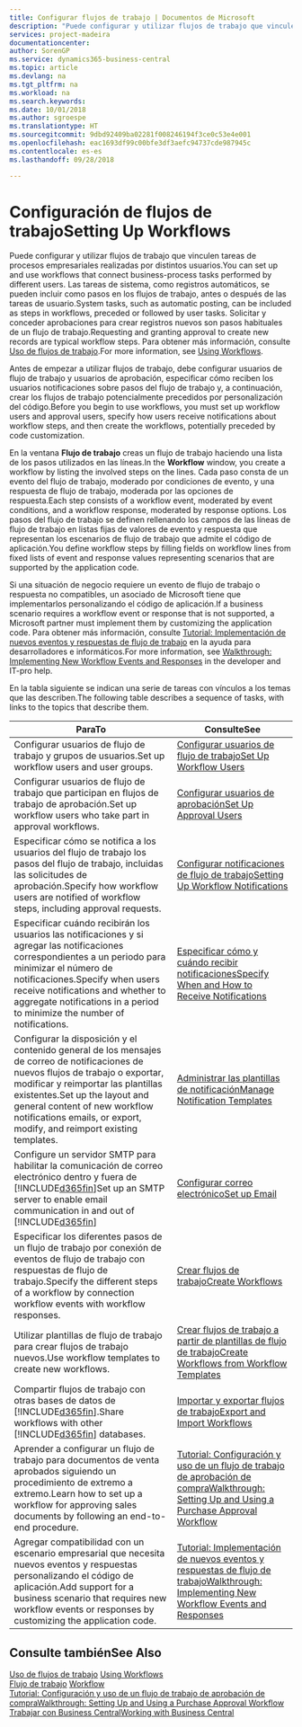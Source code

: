 ```yaml
---
title: Configurar flujos de trabajo | Documentos de Microsoft
description: "Puede configurar y utilizar flujos de trabajo que vinculen tareas de procesos empresariales realizadas por distintos usuarios. Las tareas de sistema, como registros automáticos, se pueden incluir como pasos en los flujos de trabajo, antes o después de las tareas de usuario. Solicitar y conceder aprobaciones para crear registros nuevos son pasos habituales de un flujo de trabajo."
services: project-madeira
documentationcenter: 
author: SorenGP
ms.service: dynamics365-business-central
ms.topic: article
ms.devlang: na
ms.tgt_pltfrm: na
ms.workload: na
ms.search.keywords: 
ms.date: 10/01/2018
ms.author: sgroespe
ms.translationtype: HT
ms.sourcegitcommit: 9dbd92409ba02281f008246194f3ce0c53e4e001
ms.openlocfilehash: eac1693df99c00bfe3df3aefc94737cde987945c
ms.contentlocale: es-es
ms.lasthandoff: 09/28/2018

---
```

# <a name="setting-up-workflows"></a><span data-ttu-id="6d10a-105">Configuración de flujos de trabajo</span><span class="sxs-lookup"><span data-stu-id="6d10a-105">Setting Up Workflows</span></span>
<span data-ttu-id="6d10a-106">Puede configurar y utilizar flujos de trabajo que vinculen tareas de procesos empresariales realizadas por distintos usuarios.</span><span class="sxs-lookup"><span data-stu-id="6d10a-106">You can set up and use workflows that connect business-process tasks performed by different users.</span></span> <span data-ttu-id="6d10a-107">Las tareas de sistema, como registros automáticos, se pueden incluir como pasos en los flujos de trabajo, antes o después de las tareas de usuario.</span><span class="sxs-lookup"><span data-stu-id="6d10a-107">System tasks, such as automatic posting, can be included as steps in workflows, preceded or followed by user tasks.</span></span> <span data-ttu-id="6d10a-108">Solicitar y conceder aprobaciones para crear registros nuevos son pasos habituales de un flujo de trabajo.</span><span class="sxs-lookup"><span data-stu-id="6d10a-108">Requesting and granting approval to create new records are typical workflow steps.</span></span> <span data-ttu-id="6d10a-109">Para obtener más información, consulte [Uso de flujos de trabajo](across-use-workflows.md).</span><span class="sxs-lookup"><span data-stu-id="6d10a-109">For more information, see [Using Workflows](across-use-workflows.md).</span></span>  

 <span data-ttu-id="6d10a-110">Antes de empezar a utilizar flujos de trabajo, debe configurar usuarios de flujo de trabajo y usuarios de aprobación, especificar cómo reciben los usuarios notificaciones sobre pasos del flujo de trabajo y, a continuación, crear los flujos de trabajo potencialmente precedidos por personalización del código.</span><span class="sxs-lookup"><span data-stu-id="6d10a-110">Before you begin to use workflows, you must set up workflow users and approval users, specify how users receive notifications about workflow steps, and then create the workflows, potentially preceded by code customization.</span></span>  

 <span data-ttu-id="6d10a-111">En la ventana **Flujo de trabajo** creas un flujo de trabajo haciendo una lista de los pasos utilizados en las líneas.</span><span class="sxs-lookup"><span data-stu-id="6d10a-111">In the **Workflow** window, you create a workflow by listing the involved steps on the lines.</span></span> <span data-ttu-id="6d10a-112">Cada paso consta de un evento del flujo de trabajo, moderado por condiciones de evento, y una respuesta de flujo de trabajo, moderada por las opciones de respuesta.</span><span class="sxs-lookup"><span data-stu-id="6d10a-112">Each step consists of a workflow event, moderated by event conditions, and a workflow response, moderated by response options.</span></span> <span data-ttu-id="6d10a-113">Los pasos del flujo de trabajo se definen rellenando los campos de las líneas de flujo de trabajo en listas fijas de valores de evento y respuesta que representan los escenarios de flujo de trabajo que admite el código de aplicación.</span><span class="sxs-lookup"><span data-stu-id="6d10a-113">You define workflow steps by filling fields on workflow lines from fixed lists of event and response values representing scenarios that are supported by the application code.</span></span>  

 <span data-ttu-id="6d10a-114">Si una situación de negocio requiere un evento de flujo de trabajo o respuesta no compatibles, un asociado de Microsoft tiene que implementarlos personalizando el código de aplicación.</span><span class="sxs-lookup"><span data-stu-id="6d10a-114">If a business scenario requires a workflow event or response that is not supported, a Microsoft partner must implement them by customizing the application code.</span></span> <span data-ttu-id="6d10a-115">Para obtener más información, consulte [Tutorial: Implementación de nuevos eventos y respuestas de flujo de trabajo](/dynamics-nav/Walkthrough--Implementing-New-Workflow-Events-and-Responses) en la ayuda para desarrolladores e informáticos.</span><span class="sxs-lookup"><span data-stu-id="6d10a-115">For more information, see [Walkthrough: Implementing New Workflow Events and Responses](/dynamics-nav/Walkthrough--Implementing-New-Workflow-Events-and-Responses) in the developer and IT-pro help.</span></span>

 <span data-ttu-id="6d10a-116">En la tabla siguiente se indican una serie de tareas con vínculos a los temas que las describen.</span><span class="sxs-lookup"><span data-stu-id="6d10a-116">The following table describes a sequence of tasks, with links to the topics that describe them.</span></span>  

|<span data-ttu-id="6d10a-117">**Para**</span><span class="sxs-lookup"><span data-stu-id="6d10a-117">**To**</span></span>|<span data-ttu-id="6d10a-118">**Consulte**</span><span class="sxs-lookup"><span data-stu-id="6d10a-118">**See**</span></span>|  
|------------|-------------|  
|<span data-ttu-id="6d10a-119">Configurar usuarios de flujo de trabajo y grupos de usuarios.</span><span class="sxs-lookup"><span data-stu-id="6d10a-119">Set up workflow users and user groups.</span></span>|[<span data-ttu-id="6d10a-120">Configurar usuarios de flujo de trabajo</span><span class="sxs-lookup"><span data-stu-id="6d10a-120">Set Up Workflow Users</span></span>](across-how-to-set-up-workflow-users.md)|  
|<span data-ttu-id="6d10a-121">Configurar usuarios de flujo de trabajo que participan en flujos de trabajo de aprobación.</span><span class="sxs-lookup"><span data-stu-id="6d10a-121">Set up workflow users who take part in approval workflows.</span></span>|[<span data-ttu-id="6d10a-122">Configurar usuarios de aprobación</span><span class="sxs-lookup"><span data-stu-id="6d10a-122">Set Up Approval Users</span></span>](across-how-to-set-up-approval-users.md)|  
|<span data-ttu-id="6d10a-123">Especificar cómo se notifica a los usuarios del flujo de trabajo los pasos del flujo de trabajo, incluidas las solicitudes de aprobación.</span><span class="sxs-lookup"><span data-stu-id="6d10a-123">Specify how workflow users are notified of workflow steps, including approval requests.</span></span>|[<span data-ttu-id="6d10a-124">Configurar notificaciones de flujo de trabajo</span><span class="sxs-lookup"><span data-stu-id="6d10a-124">Setting Up Workflow Notifications</span></span>](across-setting-up-workflow-notifications.md)|  
|<span data-ttu-id="6d10a-125">Especificar cuándo recibirán los usuarios las notificaciones y si agregar las notificaciones correspondientes a un periodo para minimizar el número de notificaciones.</span><span class="sxs-lookup"><span data-stu-id="6d10a-125">Specify when users receive notifications and whether to aggregate notifications in a period to minimize the number of notifications.</span></span>|[<span data-ttu-id="6d10a-126">Especificar cómo y cuándo recibir notificaciones</span><span class="sxs-lookup"><span data-stu-id="6d10a-126">Specify When and How to Receive Notifications</span></span>](across-how-to-specify-when-and-how-to-receive-notifications.md)|  
|<span data-ttu-id="6d10a-127">Configurar la disposición y el contenido general de los mensajes de correo de notificaciones de nuevos flujos de trabajo o exportar, modificar y reimportar las plantillas existentes.</span><span class="sxs-lookup"><span data-stu-id="6d10a-127">Set up the layout and general content of new workflow notifications emails, or export, modify, and reimport existing templates.</span></span>|[<span data-ttu-id="6d10a-128">Administrar las plantillas de notificación</span><span class="sxs-lookup"><span data-stu-id="6d10a-128">Manage Notification Templates</span></span>](across-how-to-manage-notification-templates.md)|  
|<span data-ttu-id="6d10a-129">Configure un servidor SMTP para habilitar la comunicación de correo electrónico dentro y fuera de [!INCLUDE[d365fin](includes/d365fin_md.md)]</span><span class="sxs-lookup"><span data-stu-id="6d10a-129">Set up an SMTP server to enable email communication in and out of [!INCLUDE[d365fin](includes/d365fin_md.md)]</span></span>|[<span data-ttu-id="6d10a-130">Configurar correo electrónico</span><span class="sxs-lookup"><span data-stu-id="6d10a-130">Set up Email</span></span>](admin-how-setup-email.md)|
|<span data-ttu-id="6d10a-131">Especificar los diferentes pasos de un flujo de trabajo por conexión de eventos de flujo de trabajo con respuestas de flujo de trabajo.</span><span class="sxs-lookup"><span data-stu-id="6d10a-131">Specify the different steps of a workflow by connection workflow events with workflow responses.</span></span>|[<span data-ttu-id="6d10a-132">Crear flujos de trabajo</span><span class="sxs-lookup"><span data-stu-id="6d10a-132">Create Workflows</span></span>](across-how-to-create-workflows.md)|  
|<span data-ttu-id="6d10a-133">Utilizar plantillas de flujo de trabajo para crear flujos de trabajo nuevos.</span><span class="sxs-lookup"><span data-stu-id="6d10a-133">Use workflow templates to create new workflows.</span></span>|[<span data-ttu-id="6d10a-134">Crear flujos de trabajo a partir de plantillas de flujo de trabajo</span><span class="sxs-lookup"><span data-stu-id="6d10a-134">Create Workflows from Workflow Templates</span></span>](across-how-to-create-workflows-from-workflow-templates.md)|  
|<span data-ttu-id="6d10a-135">Compartir flujos de trabajo con otras bases de datos de [!INCLUDE[d365fin](includes/d365fin_md.md)].</span><span class="sxs-lookup"><span data-stu-id="6d10a-135">Share workflows with other [!INCLUDE[d365fin](includes/d365fin_md.md)] databases.</span></span>|[<span data-ttu-id="6d10a-136">Importar y exportar flujos de trabajo</span><span class="sxs-lookup"><span data-stu-id="6d10a-136">Export and Import Workflows</span></span>](across-how-to-export-and-import-workflows.md)|  
|<span data-ttu-id="6d10a-137">Aprender a configurar un flujo de trabajo para documentos de venta aprobados siguiendo un procedimiento de extremo a extremo.</span><span class="sxs-lookup"><span data-stu-id="6d10a-137">Learn how to set up a workflow for approving sales documents by following an end-to-end procedure.</span></span>|[<span data-ttu-id="6d10a-138">Tutorial: Configuración y uso de un flujo de trabajo de aprobación de compra</span><span class="sxs-lookup"><span data-stu-id="6d10a-138">Walkthrough: Setting Up and Using a Purchase Approval Workflow</span></span>](walkthrough-setting-up-and-using-a-purchase-approval-workflow.md)|  
|<span data-ttu-id="6d10a-139">Agregar compatibilidad con un escenario empresarial que necesita nuevos eventos y respuestas personalizando el código de aplicación.</span><span class="sxs-lookup"><span data-stu-id="6d10a-139">Add support for a business scenario that requires new workflow events or responses by customizing the application code.</span></span>|[<span data-ttu-id="6d10a-140">Tutorial: Implementación de nuevos eventos y respuestas de flujo de trabajo</span><span class="sxs-lookup"><span data-stu-id="6d10a-140">Walkthrough: Implementing New Workflow Events and Responses</span></span>](/dynamics-nav/Walkthrough--Implementing-New-Workflow-Events-and-Responses)|  

## <a name="see-also"></a><span data-ttu-id="6d10a-141">Consulte también</span><span class="sxs-lookup"><span data-stu-id="6d10a-141">See Also</span></span>  
 <span data-ttu-id="6d10a-142">[Uso de flujos de trabajo](across-use-workflows.md) </span><span class="sxs-lookup"><span data-stu-id="6d10a-142">[Using Workflows](across-use-workflows.md) </span></span>  
 <span data-ttu-id="6d10a-143">[Flujo de trabajo](across-workflow.md) </span><span class="sxs-lookup"><span data-stu-id="6d10a-143">[Workflow](across-workflow.md) </span></span>  
 [<span data-ttu-id="6d10a-144">Tutorial: Configuración y uso de un flujo de trabajo de aprobación de compra</span><span class="sxs-lookup"><span data-stu-id="6d10a-144">Walkthrough: Setting Up and Using a Purchase Approval Workflow</span></span>](walkthrough-setting-up-and-using-a-purchase-approval-workflow.md)  
 [<span data-ttu-id="6d10a-145">Trabajar con Business Central</span><span class="sxs-lookup"><span data-stu-id="6d10a-145">Working with Business Central</span></span>](ui-work-product.md)

